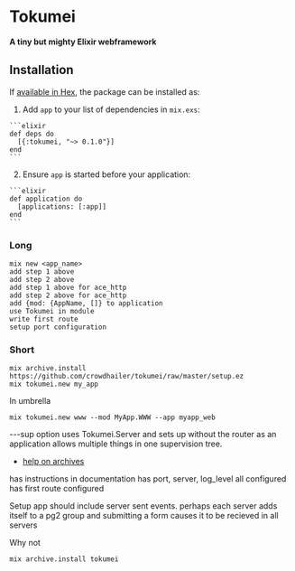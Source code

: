 # Tokumei

**A tiny but mighty Elixir webframework**

## Installation

If [available in Hex](https://hex.pm/docs/publish), the package can be installed as:

  1. Add `app` to your list of dependencies in `mix.exs`:

    ```elixir
    def deps do
      [{:tokumei, "~> 0.1.0"}]
    end
    ```

  2. Ensure `app` is started before your application:

    ```elixir
    def application do
      [applications: [:app]]
    end
    ```

### Long
```
mix new <app_name>
add step 1 above
add step 2 above
add step 1 above for ace_http
add step 2 above for ace_http
add {mod: {AppName, []} to application
use Tokumei in module
write first route
setup port configuration
```

### Short

```
mix archive.install https://github.com/crowdhailer/tokumei/raw/master/setup.ez
mix tokumei.new my_app
```

In umbrella
```
mix tokumei.new www --mod MyApp.WWW --app myapp_web
```

---sup option uses Tokumei.Server and sets up without the router as an application allows multiple things in one supervision tree.

- [help on archives](https://hashrocket.com/blog/posts/create-and-publish-your-own-elixir-mix-archives)

has instructions in documentation
has port, server, log_level all configured
has first route configured

Setup app should include server sent events.
perhaps each server adds itself to a pg2 group and submitting a form causes it to be recieved in all servers

Why not
```
mix archive.install tokumei
```
